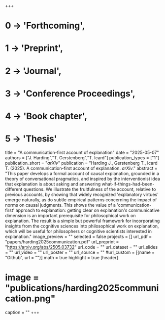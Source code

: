 +++
# 0 -> 'Forthcoming',
# 1 -> 'Preprint',
# 2 -> 'Journal',
# 3 -> 'Conference Proceedings',
# 4 -> 'Book chapter',
# 5 -> 'Thesis'

title = "A communication-first account of explanation"
date = "2025-05-07"
authors = ["J. Harding","T. Gerstenberg","T. Icard"]
publication_types = ["1"]
publication_short = "_arXiv_"
publication = "Harding J., Gerstenberg T., Icard T. (2025). A communication-first account of explanation. _arXiv_."
abstract = "This paper develops a formal account of causal explanation, grounded in a theory of conversational pragmatics, and inspired by the interventionist idea that explanation is about asking and answering what-if-things-had-been-different questions. We illustrate the fruitfulness of the account, relative to previous accounts, by showing that widely recognized 'explanatory virtues' emerge naturally, as do subtle empirical patterns concerning the impact of norms on causal judgments. This shows the value of a 'communication-first' approach to explanation: getting clear on explanation's communicative dimension is an important prerequisite for philosophical work on explanation. The result is a simple but powerful framework for incorporating insights from the cognitive sciences into philosophical work on explanation, which will be useful for philosophers or cognitive scientists interested in explanation."
image_preview = ""
selected = false
projects = []
url_pdf = "papers/harding2025communication.pdf"
url_preprint = "https://arxiv.org/abs/2505.03732"
url_code = ""
url_dataset = ""
url_slides = ""
url_video = ""
url_poster = ""
url_source = ""
#url_custom = [{name = "Github", url = ""}]
math = true
highlight = true
[header]
# image = "publications/harding2025communication.png"
caption = ""
+++